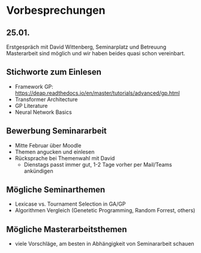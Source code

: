# Vorbesprechungen

## 25.01.

Erstgespräch mit David Wittenberg, Seminarplatz und Betreuung Masterarbeit sind möglich und wir haben beides quasi schon vereinbart.

## Stichworte zum Einlesen

* Framework GP: https://deap.readthedocs.io/en/master/tutorials/advanced/gp.html
* Transformer Architecture
* GP Literature
* Neural Network Basics


## Bewerbung Seminararbeit

* Mitte Februar über Moodle
* Themen angucken und einlesen
* Rücksprache bei Themenwahl mit David
    * Dienstags passt immer gut, 1-2 Tage vorher per Mail/Teams ankündigen

## Mögliche Seminarthemen

* Lexicase vs. Tournament Selection in GA/GP
* Algorithmen Vergleich (Genetetic Programming, Random Forrest, others)

## Mögliche Masterarbeitsthemen

* viele Vorschläge, am besten in Abhängigkeit von Seminararbeit schauen 